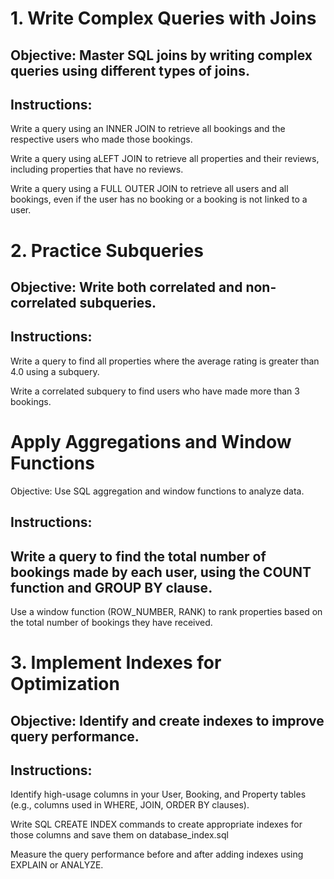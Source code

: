 # 1. Write Complex Queries with Joins

## Objective: Master SQL joins by writing complex queries using different types of joins.

## Instructions:

Write a query using an INNER JOIN to retrieve all bookings and the respective users who made those bookings.

Write a query using aLEFT JOIN to retrieve all properties and their reviews, including properties that have no reviews.

Write a query using a FULL OUTER JOIN to retrieve all users and all bookings, even if the user has no booking or a booking is not linked to a user.


# 2. Practice Subqueries

## Objective: Write both correlated and non-correlated subqueries.

## Instructions:

Write a query to find all properties where the average rating is greater than 4.0 using a subquery.

Write a correlated subquery to find users who have made more than 3 bookings.

# Apply Aggregations and Window Functions

Objective: Use SQL aggregation and window functions to analyze data.

## Instructions:

## Write a query to find the total number of bookings made by each user, using the COUNT function and GROUP BY clause.

Use a window function (ROW_NUMBER, RANK) to rank properties based on the total number of bookings they have received.

# 3. Implement Indexes for Optimization

## Objective: Identify and create indexes to improve query performance.

## Instructions:

Identify high-usage columns in your User, Booking, and Property tables (e.g., columns used in WHERE, JOIN, ORDER BY clauses).

Write SQL CREATE INDEX commands to create appropriate indexes for those columns and save them on database_index.sql

Measure the query performance before and after adding indexes using EXPLAIN or ANALYZE.
